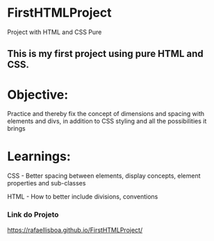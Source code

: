# FirstHTMLProject
Project with HTML and CSS Pure


## This is my first project using pure HTML and CSS.

# Objective:

  Practice and thereby fix the concept of dimensions and spacing with elements and divs, in addition to CSS styling and all the possibilities it brings

# Learnings:

  CSS - Better spacing between elements, display concepts, element properties and sub-classes

  HTML - How to better include divisions, conventions
  
### Link do Projeto
https://rafaellisboa.github.io/FirstHTMLProject/
